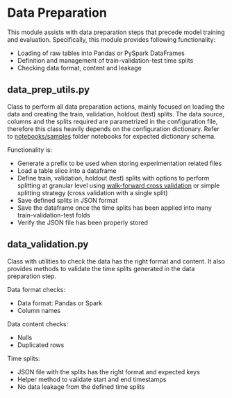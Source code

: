 # Data Preparation

This module assists with data preparation steps that precede model training and evaluation. Specifically, this module provides following functionality:

- Loading of raw tables into Pandas or PySpark DataFrames
- Definition and management of train-validation-test time splits
- Checking data format, content and leakage

## data_prep_utils.py

Class to perform all data preparation actions, mainly focused on loading the data and creating the train, validation, holdout (test) splits. The data source, columns and the splits required are parametrized in the configuration file, therefore this class heavily depends on the configuration dictionary. Refer to [notebooks/samples](../notebooks/samples) folder notebooks for expected dictionary schema.

Functionality is:

- Generate a prefix to be used when storing experimentation related files
- Load a table slice into a dataframe
- Define train, validation, holdout (test) splits with options to perform splitting at granular level using [walk-forward cross validation](../docs/Model%20Experimentation%20and%20Evaluation%20Recommendations.md) or simple splitting strategy (cross validation with a single split)
- Save defined splits in JSON format
- Save the dataframe once the time splits has been applied into many train-validation-test folds
- Verify the JSON file has been properly stored

## data_validation.py

Class with utilities to check the data has the right format and content. It also provides methods to validate the time splits generated in the data preparation step.

Data format checks:

- Data format: Pandas or Spark
- Column names

Data content checks:

- Nulls
- Duplicated rows

Time splits:

- JSON file with the splits has the right format and expected keys
- Helper method to validate start and end timestamps
- No data leakage from the defined time splits
